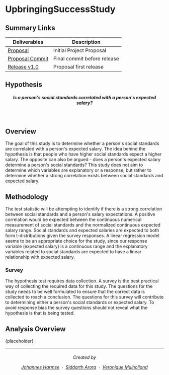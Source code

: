 # UpbringingSuccessStudy

## Summary Links

| Deliverables      | Description |
|------------------|-------------|
| [Proposal](docs/proposal.md)   |  Initial Project Proposal |
| [Proposal Commit]() | Final commit before release |
| [Release v1.0]() | Proposal first release |

## Hypothesis

<h5 align="center"> Is a person's social standards correlated with a person's expected salary? </a></h5>

<br>

## Overview

The goal of this study is to determine whether a person's social standards are correlated with a person's expected salary. The idea behind the hypothesis is that people who have higher social standards expect a higher salary. The opposite can also be argued - does a person's expected salary determine a person's social standards? This study does not aim to determine which variables are explanatory or a response, but rather to determine whether a strong correlation exists between social standards and expected salary.

## Methodology

The test statistic will be attempting to identify if there is a strong correlation between social standards and a person's salary expectations. A positive correlation would be expected between the continuous numerical measurement of social standards and the normalized continuous expected salary range. Social standards and expected salaries are expected to both form t-distributions given the survey responses. A linear regression model seems to be an appropriate choice for the study, since our response variable (expected salary) is a continuous range and the explanatory variables related to social standards are expected to have a linear relationship with expected salary.

### Survey

The hypothesis test requires data collection. A survey is the best practical way of collecting the required data for this study. The questions for the study needs to be well formulated to ensure that the correct data is collected to reach a conclusion. The questions for this survey will contribute to determining either a person's social standards or expected salary. To avoid response bias the survey questions should not reveal what the hypothesis is that is being tested.


## Analysis Overview 

{placeholder}

---
<h6 align="center">
Created by

[Johannes Harmse](https://github.com/johannesharmse) &nbsp;&middot;&nbsp;
[Siddarth Arora](https://github.com/sarora) &nbsp;&middot;&nbsp;
[Veronique Mulholland](https://github.com/vmulholl)
</a></h4>
